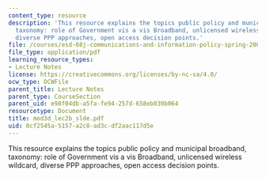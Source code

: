 ```yaml
---
content_type: resource
description: 'This resource explains the topics public policy and municipal broadband,
  taxonomy: role of Government vis a vis Broadband, unlicensed wireless wildcard,
  diverse PPP approaches, open access decision points.'
file: /courses/esd-68j-communications-and-information-policy-spring-2006/0cf2545a5157a2c8ad3cdf2aac117d5e_mod3d_lec2b_slde.pdf
file_type: application/pdf
learning_resource_types:
- Lecture Notes
license: https://creativecommons.org/licenses/by-nc-sa/4.0/
ocw_type: OCWFile
parent_title: Lecture Notes
parent_type: CourseSection
parent_uid: e98f04db-a5fa-fe94-257d-658eb039b064
resourcetype: Document
title: mod3d_lec2b_slde.pdf
uid: 0cf2545a-5157-a2c8-ad3c-df2aac117d5e
---
```

This resource explains the topics public policy and municipal broadband, taxonomy: role of Government vis a vis Broadband, unlicensed wireless wildcard, diverse PPP approaches, open access decision points.